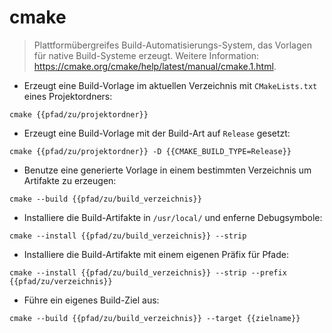 # cmake

> Plattformübergreifes Build-Automatisierungs-System, das Vorlagen für native Build-Systeme erzeugt.
> Weitere Information: <https://cmake.org/cmake/help/latest/manual/cmake.1.html>.

- Erzeugt eine Build-Vorlage im aktuellen Verzeichnis mit `CMakeLists.txt` eines Projektordners:

`cmake {{pfad/zu/projektordner}}`

- Erzeugt eine Build-Vorlage mit der Build-Art auf `Release` gesetzt:

`cmake {{pfad/zu/projektordner}} -D {{CMAKE_BUILD_TYPE=Release}}`

- Benutze eine generierte Vorlage in einem bestimmten Verzeichnis um Artifakte zu erzeugen:

`cmake --build {{pfad/zu/build_verzeichnis}}`

- Installiere die Build-Artifakte in `/usr/local/` und enferne Debugsymbole:

`cmake --install {{pfad/zu/build_verzeichnis}} --strip`

- Installiere die Build-Artifakte mit einem eigenen Präfix für Pfade:

`cmake --install {{pfad/zu/build_verzeichnis}} --strip --prefix {{pfad/zu/verzeichnis}}`

- Führe ein eigenes Build-Ziel aus:

`cmake --build {{pfad/zu/build_verzeichnis}} --target {{zielname}}`
